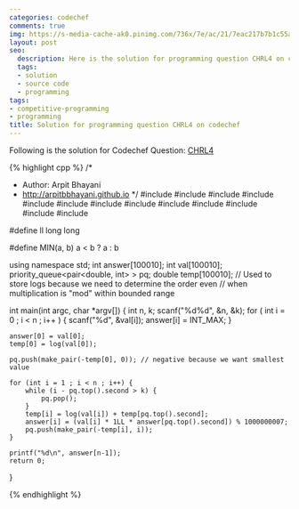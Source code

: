 ```yaml
---
categories: codechef
comments: true
img: https://s-media-cache-ak0.pinimg.com/736x/7e/ac/21/7eac217b7b1c55ab7fd56758e4e181be.jpg
layout: post
seo:
  description: Here is the solution for programming question CHRL4 on codechef
  tags:
  - solution
  - source code
  - programming
tags:
- competitive-programming
- programming
title: Solution for programming question CHRL4 on codechef
---
```


Following is the solution for Codechef Question: [CHRL4](https://www.codechef.com/problems/CHRL4)

{% highlight cpp %}
/*
 *  Author: Arpit Bhayani
 *  http://arpitbbhayani.github.io
 */
#include <cmath>
#include <cstdio>
#include <cstdlib>
#include <climits>
#include <deque>
#include <iostream>
#include <list>
#include <limits>
#include <map>
#include <queue>
#include <set>
#include <stack>
#include <vector>

#define ll long long

#define MIN(a, b) a < b ? a : b

using namespace std;
int answer[100010];
int val[100010];
priority_queue<pair<double, int> > pq;
double temp[100010];
// Used to store logs because we need to determine the order even
// when multiplication is "mod" within bounded range

int main(int argc, char *argv[]) {
    int n, k;
    scanf("%d%d", &n, &k);
    for ( int i = 0 ; i < n ; i++ ) {
        scanf("%d", &val[i]);
        answer[i] = INT_MAX;
    }

    answer[0] = val[0];
    temp[0] = log(val[0]);

    pq.push(make_pair(-temp[0], 0)); // negative because we want smallest value

    for (int i = 1 ; i < n ; i++) {
        while (i - pq.top().second > k) {
            pq.pop();
        }
        temp[i] = log(val[i]) + temp[pq.top().second];
        answer[i] = (val[i] * 1LL * answer[pq.top().second]) % 1000000007;
        pq.push(make_pair(-temp[i], i));
    }

    printf("%d\n", answer[n-1]);
    return 0;
}

{% endhighlight %}
